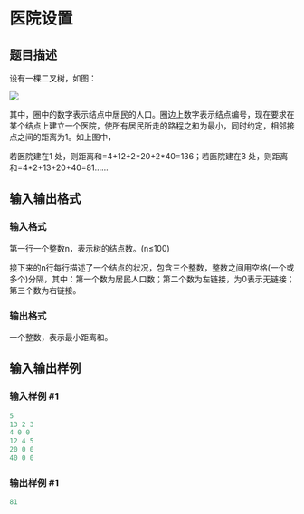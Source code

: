 # 医院设置

## 题目描述

设有一棵二叉树，如图：

![](https://cdn.luogu.com.cn/upload/pic/166.png)

其中，圈中的数字表示结点中居民的人口。圈边上数字表示结点编号，现在要求在某个结点上建立一个医院，使所有居民所走的路程之和为最小，同时约定，相邻接点之间的距离为1。如上图中，

若医院建在1 处，则距离和=4+12+2\*20+2\*40=136；若医院建在3 处，则距离和=4\*2+13+20+40=81……

## 输入输出格式

### 输入格式

第一行一个整数n，表示树的结点数。(n≤100)

接下来的n行每行描述了一个结点的状况，包含三个整数，整数之间用空格(一个或多个)分隔，其中：第一个数为居民人口数；第二个数为左链接，为0表示无链接；第三个数为右链接。

### 输出格式

一个整数，表示最小距离和。

## 输入输出样例

### 输入样例 #1

```cpp
5						
13 2 3
4 0 0
12 4 5
20 0 0
40 0 0

```
### 输出样例 #1

```cpp
81
```


